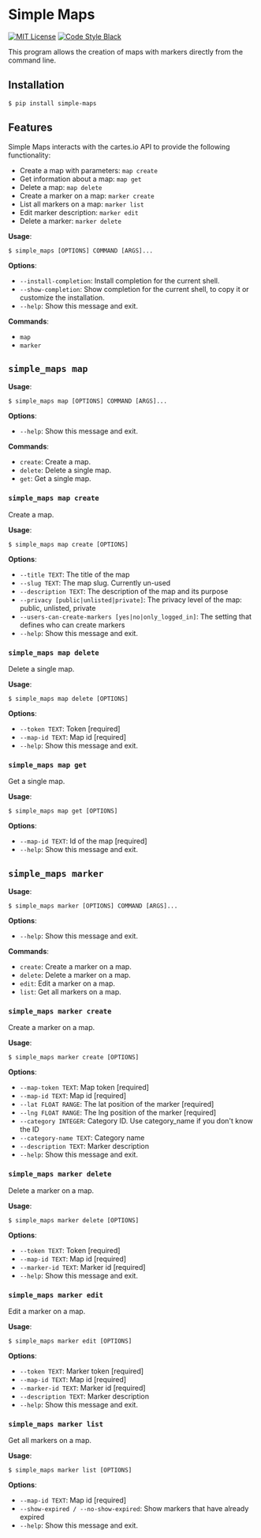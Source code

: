 # Simple Maps

[![MIT License](https://img.shields.io/badge/license-MIT-007EC7.svg?style=flat-square)](/LICENSE)
[![Code Style Black](https://img.shields.io/badge/code%20style-black-000000.svg)](https://github.com/ambv/black/)

This program allows the creation of maps with markers directly from the command
line.


## Installation

```console
$ pip install simple-maps
```

## Features

Simple Maps interacts with the cartes.io API to provide the following
functionality:

- Create a map with parameters: `map create`
- Get information about a map: `map get`
- Delete a map: `map delete`
- Create a marker on a map: `marker create`
- List all markers on a map: `marker list`
- Edit marker description: `marker edit`
- Delete a marker: `marker delete`


**Usage**:

```console
$ simple_maps [OPTIONS] COMMAND [ARGS]...
```

**Options**:

* `--install-completion`: Install completion for the current shell.
* `--show-completion`: Show completion for the current shell, to copy it or customize the installation.
* `--help`: Show this message and exit.

**Commands**:

* `map`
* `marker`

## `simple_maps map`

**Usage**:

```console
$ simple_maps map [OPTIONS] COMMAND [ARGS]...
```

**Options**:

* `--help`: Show this message and exit.

**Commands**:

* `create`: Create a map.
* `delete`: Delete a single map.
* `get`: Get a single map.

### `simple_maps map create`

Create a map.

**Usage**:

```console
$ simple_maps map create [OPTIONS]
```

**Options**:

* `--title TEXT`: The title of the map
* `--slug TEXT`: The map slug. Currently un-used
* `--description TEXT`: The description of the map and its purpose
* `--privacy [public|unlisted|private]`: The privacy level of the map: public, unlisted, private
* `--users-can-create-markers [yes|no|only_logged_in]`: The setting that defines who can create markers
* `--help`: Show this message and exit.

### `simple_maps map delete`

Delete a single map.

**Usage**:

```console
$ simple_maps map delete [OPTIONS]
```

**Options**:

* `--token TEXT`: Token  [required]
* `--map-id TEXT`: Map id  [required]
* `--help`: Show this message and exit.

### `simple_maps map get`

Get a single map.

**Usage**:

```console
$ simple_maps map get [OPTIONS]
```

**Options**:

* `--map-id TEXT`: Id of the map  [required]
* `--help`: Show this message and exit.

## `simple_maps marker`

**Usage**:

```console
$ simple_maps marker [OPTIONS] COMMAND [ARGS]...
```

**Options**:

* `--help`: Show this message and exit.

**Commands**:

* `create`: Create a marker on a map.
* `delete`: Delete a marker on a map.
* `edit`: Edit a marker on a map.
* `list`: Get all markers on a map.

### `simple_maps marker create`

Create a marker on a map.

**Usage**:

```console
$ simple_maps marker create [OPTIONS]
```

**Options**:

* `--map-token TEXT`: Map token  [required]
* `--map-id TEXT`: Map id  [required]
* `--lat FLOAT RANGE`: The lat position of the marker  [required]
* `--lng FLOAT RANGE`: The lng position of the marker  [required]
* `--category INTEGER`: Category ID. Use category_name if you don't know the ID
* `--category-name TEXT`: Category name
* `--description TEXT`: Marker description
* `--help`: Show this message and exit.

### `simple_maps marker delete`

Delete a marker on a map.

**Usage**:

```console
$ simple_maps marker delete [OPTIONS]
```

**Options**:

* `--token TEXT`: Token  [required]
* `--map-id TEXT`: Map id  [required]
* `--marker-id TEXT`: Marker id  [required]
* `--help`: Show this message and exit.

### `simple_maps marker edit`

Edit a marker on a map.

**Usage**:

```console
$ simple_maps marker edit [OPTIONS]
```

**Options**:

* `--token TEXT`: Marker token  [required]
* `--map-id TEXT`: Map id  [required]
* `--marker-id TEXT`: Marker id  [required]
* `--description TEXT`: Marker description
* `--help`: Show this message and exit.

### `simple_maps marker list`

Get all markers on a map.

**Usage**:

```console
$ simple_maps marker list [OPTIONS]
```

**Options**:

* `--map-id TEXT`: Map id  [required]
* `--show-expired / --no-show-expired`: Show markers that have already expired
* `--help`: Show this message and exit.
